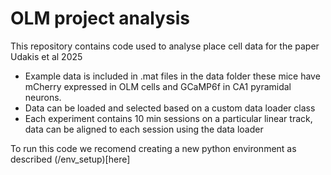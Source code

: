 # OLM project analysis

This repository contains code used to analyse place cell data for the paper Udakis et al 2025

- Example data is included in .mat files in the data folder these mice have mCherry expressed in OLM cells and GCaMP6f in CA1 pyramidal neurons.
- Data can be loaded and selected based on a custom data loader class 
- Each experiment contains 10 min sessions on a particular linear track, data can be aligned to each session using the data loader

To run this code we recomend creating a new python environment as described (/env_setup)[here]
